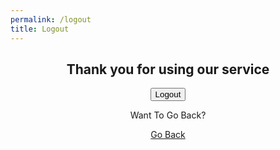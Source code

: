 ```yaml
---
permalink: /logout
title: Logout
---
```

<html>
<head>
    <style>
        .darkmode {
            background: #252525;
            color: #ffffff;
        }
        .lightmode {
            background: #ffffff;
            color: #000000;
        }
    </style>
    <link id="theme-style" rel="stylesheet" type="text/css" href="assets/css/style.css">
</head>
    <body>
        <div class="index">
            <div class="jumbotron jumbotron-fluid" style="text-align: center; ">
                <h2>Thank you for using our service</h2>
                <!-- Prompt user to logout with button -->
                <button id="logoutButton">Logout</button>
                <p>Want To Go Back?</p>
                <a href="javascript:history.back()">Go Back</a>
            </div>
        </div>
        <script>
            document.getElementById('logoutButton').addEventListener('click', function() {
                document.cookie = 'jwt=; Max-Age=0; path=/; samesite=None; secure';
                window.localStorage.removeItem('userBody');
                window.localStorage.removeItem('uid');
                window.location.href = "/AtlasIndex/";
            });
        </script>
        <script>
            var darkMode = false;
            window.onload = function() {
                var themeStyle = document.getElementById('theme-style');
                var body = document.body;
                var storedTheme = localStorage.getItem('theme');
                if (storedTheme === 'dark') {
                    themeStyle.href = "assets/css/dark.css";
                    body.classList.remove('lightmode');
                    body.classList.add('darkmode');
                } else {
                    themeStyle.href = "assets/css/style.css";
                    body.classList.remove('darkmode');
                    body.classList.add('lightmode');
                }
            }
        </script>
    </body>
</html>